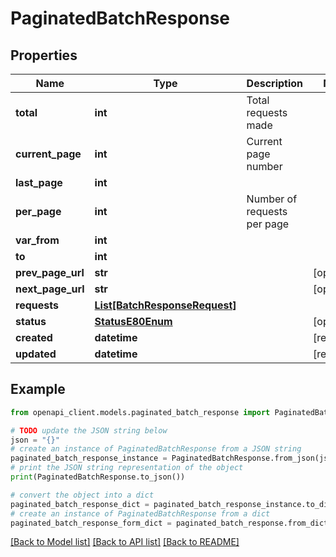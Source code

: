 # PaginatedBatchResponse


## Properties

Name | Type | Description | Notes
------------ | ------------- | ------------- | -------------
**total** | **int** | Total requests made | 
**current_page** | **int** | Current page number | 
**last_page** | **int** |  | 
**per_page** | **int** | Number of requests per page | 
**var_from** | **int** |  | 
**to** | **int** |  | 
**prev_page_url** | **str** |  | [optional] 
**next_page_url** | **str** |  | [optional] 
**requests** | [**List[BatchResponseRequest]**](BatchResponseRequest.md) |  | 
**status** | [**StatusE80Enum**](StatusE80Enum.md) |  | [optional] 
**created** | **datetime** |  | [readonly] 
**updated** | **datetime** |  | [readonly] 

## Example

```python
from openapi_client.models.paginated_batch_response import PaginatedBatchResponse

# TODO update the JSON string below
json = "{}"
# create an instance of PaginatedBatchResponse from a JSON string
paginated_batch_response_instance = PaginatedBatchResponse.from_json(json)
# print the JSON string representation of the object
print(PaginatedBatchResponse.to_json())

# convert the object into a dict
paginated_batch_response_dict = paginated_batch_response_instance.to_dict()
# create an instance of PaginatedBatchResponse from a dict
paginated_batch_response_form_dict = paginated_batch_response.from_dict(paginated_batch_response_dict)
```
[[Back to Model list]](../README.md#documentation-for-models) [[Back to API list]](../README.md#documentation-for-api-endpoints) [[Back to README]](../README.md)


